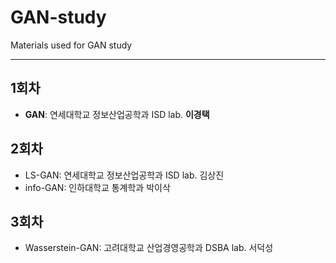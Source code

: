 # GAN-study
Materials used for GAN study

- - -

## 1회차
  - **GAN**: 연세대학교 정보산업공학과 ISD lab. **이경택**
## 2회차
  - LS-GAN: 연세대학교 정보산업공학과 ISD lab. 김상진
  - info-GAN: 인하대학교 통계학과 박이삭
## 3회차
  - Wasserstein-GAN: 고려대학교 산업경영공학과 DSBA lab. 서덕성
